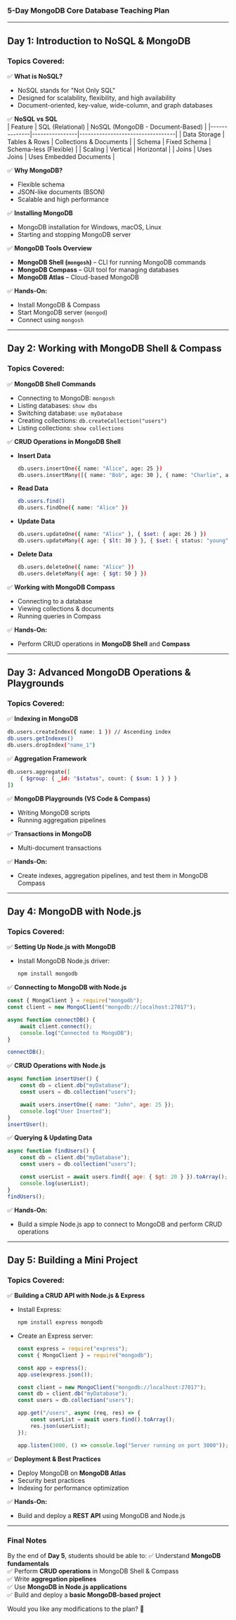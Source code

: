 ### **5-Day MongoDB Core Database Teaching Plan**

---

## **Day 1: Introduction to NoSQL & MongoDB**
### **Topics Covered:**
✅ **What is NoSQL?**  
   - NoSQL stands for "Not Only SQL"  
   - Designed for scalability, flexibility, and high availability  
   - Document-oriented, key-value, wide-column, and graph databases  

✅ **NoSQL vs SQL**  
   | Feature       | SQL (Relational) | NoSQL (MongoDB - Document-Based) |
   |--------------|----------------|----------------------------------|
   | Data Storage | Tables & Rows   | Collections & Documents         |
   | Schema       | Fixed Schema    | Schema-less (Flexible)          |
   | Scaling      | Vertical        | Horizontal                      |
   | Joins        | Uses Joins      | Uses Embedded Documents         |

✅ **Why MongoDB?**  
   - Flexible schema  
   - JSON-like documents (BSON)  
   - Scalable and high performance  

✅ **Installing MongoDB**
   - MongoDB installation for Windows, macOS, Linux
   - Starting and stopping MongoDB server

✅ **MongoDB Tools Overview**
   - **MongoDB Shell (`mongosh`)** – CLI for running MongoDB commands  
   - **MongoDB Compass** – GUI tool for managing databases  
   - **MongoDB Atlas** – Cloud-based MongoDB  

✅ **Hands-On:**
   - Install MongoDB & Compass  
   - Start MongoDB server (`mongod`)  
   - Connect using `mongosh`  

---

## **Day 2: Working with MongoDB Shell & Compass**
### **Topics Covered:**
✅ **MongoDB Shell Commands**  
   - Connecting to MongoDB: `mongosh`  
   - Listing databases: `show dbs`  
   - Switching database: `use myDatabase`  
   - Creating collections: `db.createCollection("users")`  
   - Listing collections: `show collections`  

✅ **CRUD Operations in MongoDB Shell**
   - **Insert Data**
     ```sh
     db.users.insertOne({ name: "Alice", age: 25 })
     db.users.insertMany([{ name: "Bob", age: 30 }, { name: "Charlie", age: 35 }])
     ```
   - **Read Data**
     ```sh
     db.users.find()
     db.users.findOne({ name: "Alice" })
     ```
   - **Update Data**
     ```sh
     db.users.updateOne({ name: "Alice" }, { $set: { age: 26 } })
     db.users.updateMany({ age: { $lt: 30 } }, { $set: { status: "young" } })
     ```
   - **Delete Data**
     ```sh
     db.users.deleteOne({ name: "Alice" })
     db.users.deleteMany({ age: { $gt: 50 } })
     ```

✅ **Working with MongoDB Compass**
   - Connecting to a database  
   - Viewing collections & documents  
   - Running queries in Compass  

✅ **Hands-On:**  
   - Perform CRUD operations in **MongoDB Shell** and **Compass**  

---

## **Day 3: Advanced MongoDB Operations & Playgrounds**
### **Topics Covered:**
✅ **Indexing in MongoDB**  
   ```sh
   db.users.createIndex({ name: 1 }) // Ascending index
   db.users.getIndexes()
   db.users.dropIndex("name_1")
   ```
✅ **Aggregation Framework**
   ```sh
   db.users.aggregate([
       { $group: { _id: "$status", count: { $sum: 1 } } }
   ])
   ```
✅ **MongoDB Playgrounds (VS Code & Compass)**
   - Writing MongoDB scripts  
   - Running aggregation pipelines  

✅ **Transactions in MongoDB**  
   - Multi-document transactions  

✅ **Hands-On:**  
   - Create indexes, aggregation pipelines, and test them in MongoDB Compass  

---

## **Day 4: MongoDB with Node.js**
### **Topics Covered:**
✅ **Setting Up Node.js with MongoDB**
   - Install MongoDB Node.js driver:  
     ```sh
     npm install mongodb
     ```

✅ **Connecting to MongoDB with Node.js**
   ```js
   const { MongoClient } = require("mongodb");
   const client = new MongoClient("mongodb://localhost:27017");

   async function connectDB() {
       await client.connect();
       console.log("Connected to MongoDB");
   }

   connectDB();
   ```

✅ **CRUD Operations with Node.js**
   ```js
   async function insertUser() {
       const db = client.db("myDatabase");
       const users = db.collection("users");

       await users.insertOne({ name: "John", age: 25 });
       console.log("User Inserted");
   }
   insertUser();
   ```

✅ **Querying & Updating Data**
   ```js
   async function findUsers() {
       const db = client.db("myDatabase");
       const users = db.collection("users");

       const userList = await users.find({ age: { $gt: 20 } }).toArray();
       console.log(userList);
   }
   findUsers();
   ```

✅ **Hands-On:**  
   - Build a simple Node.js app to connect to MongoDB and perform CRUD operations  

---

## **Day 5: Building a Mini Project**
### **Topics Covered:**
✅ **Building a CRUD API with Node.js & Express**
   - Install Express:  
     ```sh
     npm install express mongodb
     ```
   - Create an Express server:
     ```js
     const express = require("express");
     const { MongoClient } = require("mongodb");

     const app = express();
     app.use(express.json());

     const client = new MongoClient("mongodb://localhost:27017");
     const db = client.db("myDatabase");
     const users = db.collection("users");

     app.get("/users", async (req, res) => {
         const userList = await users.find().toArray();
         res.json(userList);
     });

     app.listen(3000, () => console.log("Server running on port 3000"));
     ```

✅ **Deployment & Best Practices**
   - Deploy MongoDB on **MongoDB Atlas**  
   - Security best practices  
   - Indexing for performance optimization  

✅ **Hands-On:**  
   - Build and deploy a **REST API** using MongoDB and Node.js  

---

### **Final Notes**
By the end of **Day 5**, students should be able to:
✅ Understand **MongoDB fundamentals**  
✅ Perform **CRUD operations** in MongoDB Shell & Compass  
✅ Write **aggregation pipelines**  
✅ Use **MongoDB in Node.js applications**  
✅ Build and deploy a **basic MongoDB-based project**  

Would you like any modifications to the plan? 🚀